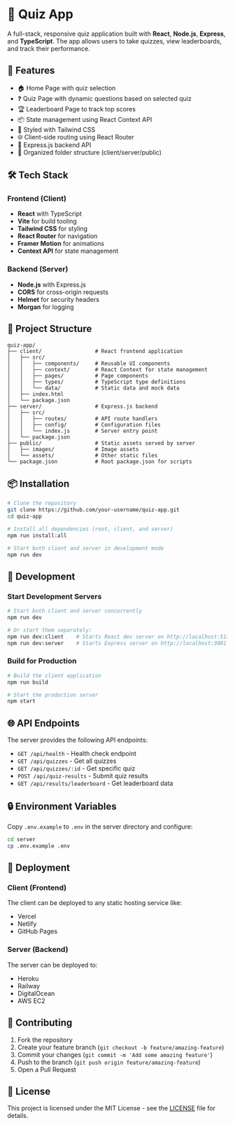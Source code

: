 # 🧠 Quiz App

A full-stack, responsive quiz application built with **React**, **Node.js**, **Express**, and **TypeScript**. The app allows users to take quizzes, view leaderboards, and track their performance.

## 🚀 Features

- 🏠 Home Page with quiz selection
- ❓ Quiz Page with dynamic questions based on selected quiz
- 🏆 Leaderboard Page to track top scores
- 📦 State management using React Context API
- 🎨 Styled with Tailwind CSS
- 🌐 Client-side routing using React Router
- 🔧 Express.js backend API
- 📁 Organized folder structure (client/server/public)

## 🛠️ Tech Stack

### Frontend (Client)
- **React** with TypeScript
- **Vite** for build tooling
- **Tailwind CSS** for styling
- **React Router** for navigation
- **Framer Motion** for animations
- **Context API** for state management

### Backend (Server)
- **Node.js** with Express.js
- **CORS** for cross-origin requests
- **Helmet** for security headers
- **Morgan** for logging

## 📂 Project Structure

```
quiz-app/
├── client/                 # React frontend application
│   ├── src/
│   │   ├── components/     # Reusable UI components
│   │   ├── context/        # React Context for state management
│   │   ├── pages/          # Page components
│   │   ├── types/          # TypeScript type definitions
│   │   └── data/           # Static data and mock data
│   ├── index.html
│   └── package.json
├── server/                 # Express.js backend
│   ├── src/
│   │   ├── routes/         # API route handlers
│   │   ├── config/         # Configuration files
│   │   └── index.js        # Server entry point
│   └── package.json
├── public/                 # Static assets served by server
│   ├── images/             # Image assets
│   └── assets/             # Other static files
└── package.json            # Root package.json for scripts
```

## 📦 Installation

```bash
# Clone the repository
git clone https://github.com/your-username/quiz-app.git
cd quiz-app

# Install all dependencies (root, client, and server)
npm run install:all

# Start both client and server in development mode
npm run dev
```

## 🔧 Development

### Start Development Servers
```bash
# Start both client and server concurrently
npm run dev

# Or start them separately:
npm run dev:client    # Starts React dev server on http://localhost:5173
npm run dev:server    # Starts Express server on http://localhost:3001
```

### Build for Production
```bash
# Build the client application
npm run build

# Start the production server
npm start
```

## 🌐 API Endpoints

The server provides the following API endpoints:

- `GET /api/health` - Health check endpoint
- `GET /api/quizzes` - Get all quizzes
- `GET /api/quizzes/:id` - Get specific quiz
- `POST /api/quiz-results` - Submit quiz results
- `GET /api/results/leaderboard` - Get leaderboard data

## 🔒 Environment Variables

Copy `.env.example` to `.env` in the server directory and configure:

```bash
cd server
cp .env.example .env
```

## 🚀 Deployment

### Client (Frontend)
The client can be deployed to any static hosting service like:
- Vercel
- Netlify
- GitHub Pages

### Server (Backend)
The server can be deployed to:
- Heroku
- Railway
- DigitalOcean
- AWS EC2

## 📝 Contributing

1. Fork the repository
2. Create your feature branch (`git checkout -b feature/amazing-feature`)
3. Commit your changes (`git commit -m 'Add some amazing feature'`)
4. Push to the branch (`git push origin feature/amazing-feature`)
5. Open a Pull Request

## 📄 License

This project is licensed under the MIT License - see the [LICENSE](LICENSE) file for details.